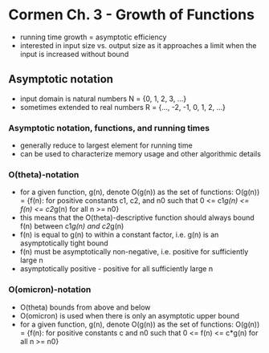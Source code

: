 # Cormen Ch. 3 - Growth of Functions
- running time growth = asymptotic efficiency
- interested in input size vs. output size as it approaches a limit when
  the input is increased without bound

## Asymptotic notation
- input domain is natural numbers N = {0, 1, 2, 3, ...}
- sometimes extended to real numbers R = {..., -2, -1, 0, 1, 2, ...}

### Asymptotic notation, functions, and running times
- generally reduce to largest element for running time
- can be used to characterize memory usage and other algorithmic details

### O(theta)-notation
- for a given function, g(n), denote O(g(n)) as the set of functions:
    O(g(n)) = {f(n): for positive constants c1, c2, and n0 such that
                     0 <= c1*g(n) <= f(n) <= c2*g(n) for all n >= n0}
- this means that the O(theta)-descriptive function should always bound
  f(n) between c1*g(n) and c2*g(n)
- f(n) is equal to g(n) to within a constant factor, i.e. g(n) is an
  asymptotically tight bound
- f(n) must be asymptotically non-negative, i.e. positive for sufficiently
  large n
- asymptotically positive - positive for all sufficiently large n

### O(omicron)-notation
- O(theta) bounds from above and below
- O(omicron) is used when there is only an asymptotic upper bound
- for a given function, g(n), denote O(g(n)) as the set of functions:
    O(g(n)) = {f(n): for positive constants c and n0 such that
                     0 <= f(n) <= c*g(n) for all n >= n0}